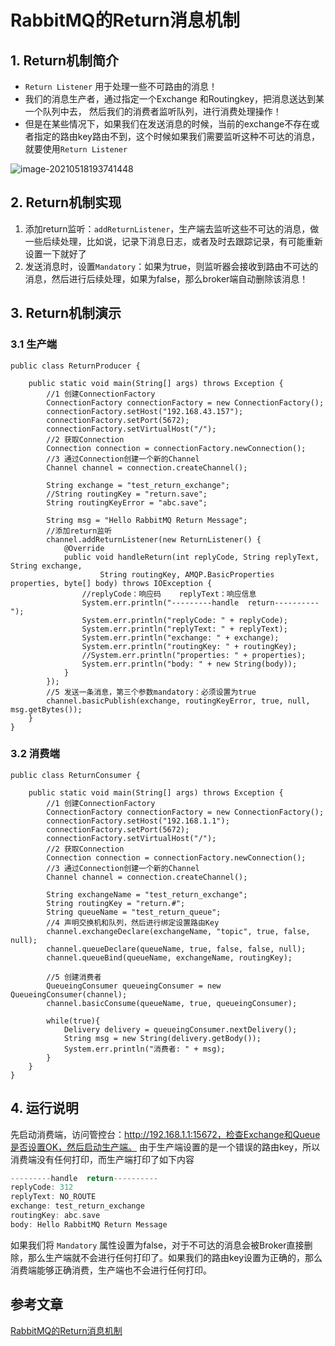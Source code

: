 # RabbitMQ的Return消息机制

## 1. Return机制简介

- `Return Listener` 用于处理一些不可路由的消息！
- 我们的消息生产者，通过指定一个Exchange 和Routingkey，把消息送达到某一个队列中去， 然后我们的消费者监听队列，进行消费处理操作！
- 但是在某些情况下，如果我们在发送消息的时候，当前的exchange不存在或者指定的路由key路由不到，这个时候如果我们需要监听这种不可达的消息，就要使用`Return Listener`

![image-20210518193741448](https://gitee.com/zszdevelop/blogimage/raw/master/image-20210518193741448.png)

## 2. Return机制实现

1. 添加return监听：`addReturnListener`，生产端去监听这些不可达的消息，做一些后续处理，比如说，记录下消息日志，或者及时去跟踪记录，有可能重新设置一下就好了
2. 发送消息时，设置`Mandatory`：如果为true，则监听器会接收到路由不可达的消息，然后进行后续处理，如果为false，那么broker端自动删除该消息！

## 3. Return机制演示

### 3.1 生产端



```tsx
public class ReturnProducer {

    public static void main(String[] args) throws Exception {
        //1 创建ConnectionFactory
        ConnectionFactory connectionFactory = new ConnectionFactory();
        connectionFactory.setHost("192.168.43.157");
        connectionFactory.setPort(5672);
        connectionFactory.setVirtualHost("/");
        //2 获取Connection
        Connection connection = connectionFactory.newConnection();
        //3 通过Connection创建一个新的Channel
        Channel channel = connection.createChannel();
        
        String exchange = "test_return_exchange";
        //String routingKey = "return.save";
        String routingKeyError = "abc.save";
        
        String msg = "Hello RabbitMQ Return Message";
        //添加return监听
        channel.addReturnListener(new ReturnListener() {
            @Override
            public void handleReturn(int replyCode, String replyText, String exchange,
                    String routingKey, AMQP.BasicProperties properties, byte[] body) throws IOException {
                //replyCode：响应码    replyText：响应信息
                System.err.println("---------handle  return----------");
                System.err.println("replyCode: " + replyCode);
                System.err.println("replyText: " + replyText);
                System.err.println("exchange: " + exchange);
                System.err.println("routingKey: " + routingKey);
                //System.err.println("properties: " + properties);
                System.err.println("body: " + new String(body));
            }
        });
        //5 发送一条消息，第三个参数mandatory：必须设置为true
        channel.basicPublish(exchange, routingKeyError, true, null, msg.getBytes());
    }
}
```

### 3.2 消费端

```tsx
public class ReturnConsumer {
    
    public static void main(String[] args) throws Exception {
        //1 创建ConnectionFactory
        ConnectionFactory connectionFactory = new ConnectionFactory();
        connectionFactory.setHost("192.168.1.1");
        connectionFactory.setPort(5672);
        connectionFactory.setVirtualHost("/");
        //2 获取Connection
        Connection connection = connectionFactory.newConnection();
        //3 通过Connection创建一个新的Channel
        Channel channel = connection.createChannel();
        
        String exchangeName = "test_return_exchange";
        String routingKey = "return.#";
        String queueName = "test_return_queue";
        //4 声明交换机和队列，然后进行绑定设置路由Key
        channel.exchangeDeclare(exchangeName, "topic", true, false, null);
        channel.queueDeclare(queueName, true, false, false, null);
        channel.queueBind(queueName, exchangeName, routingKey);
        
        //5 创建消费者 
        QueueingConsumer queueingConsumer = new QueueingConsumer(channel);
        channel.basicConsume(queueName, true, queueingConsumer);
        
        while(true){
            Delivery delivery = queueingConsumer.nextDelivery();
            String msg = new String(delivery.getBody());
            System.err.println("消费者: " + msg);
        }
    }
}
```

## 4. 运行说明

先启动消费端，访问管控台：http://192.168.1.1:15672，检查Exchange和Queue是否设置OK，然后启动生产端。
 由于生产端设置的是一个错误的路由key，所以消费端没有任何打印，而生产端打印了如下内容



```kotlin
---------handle  return----------
replyCode: 312
replyText: NO_ROUTE
exchange: test_return_exchange
routingKey: abc.save
body: Hello RabbitMQ Return Message
```

如果我们将 `Mandatory` 属性设置为false，对于不可达的消息会被Broker直接删除，那么生产端就不会进行任何打印了。如果我们的路由key设置为正确的，那么消费端能够正确消费，生产端也不会进行任何打印。

## 参考文章

[RabbitMQ的Return消息机制](https://www.jianshu.com/p/f23c784e163d)

